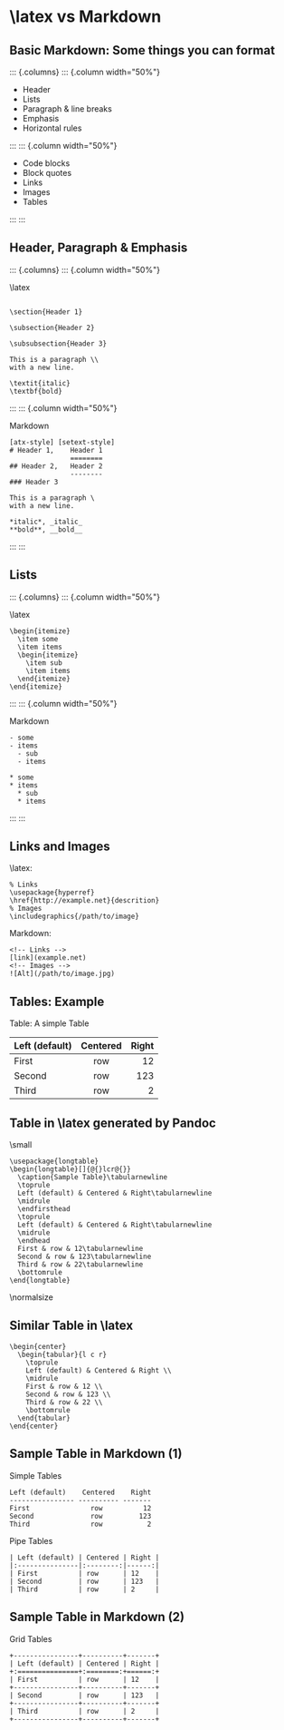 \latex vs Markdown
==================

Basic Markdown: Some things you can format
------------------------------------------

::: {.columns}
::: {.column width="50%"}

-   Header
-   Lists
-   Paragraph & line breaks
-   Emphasis
-   Horizontal rules

:::
::: {.column width="50%"}

-   Code blocks
-   Block quotes
-   Links
-   Images
-   Tables

:::
:::

Header, Paragraph & Emphasis
----------------------------

::: {.columns}
::: {.column width="50%"}

\latex

``` {.tex}

\section{Header 1}

\subsection{Header 2}

\subsubsection{Header 3}

This is a paragraph \\
with a new line.

\textit{italic}
\textbf{bold}
```

:::
::: {.column width="50%"}

Markdown

``` {.md}
[atx-style] [setext-style]
# Header 1,    Header 1
               ========
## Header 2,   Header 2
               --------
### Header 3

This is a paragraph \
with a new line.

*italic*, _italic_
**bold**, __bold__
```

:::
:::

Lists
-----

::: {.columns}
::: {.column width="50%"}

\latex

``` {.tex}
\begin{itemize}
  \item some
  \item items
  \begin{itemize}
    \item sub
    \item items
  \end{itemize}
\end{itemize}
```
:::
::: {.column width="50%"}

Markdown

``` {.md}
- some
- items
  - sub
  - items
```

``` {.md}
* some
* items
  * sub
  * items
```

:::
:::

Links and Images
----------------

\latex:

``` {.tex}
% Links
\usepackage{hyperref}
\href{http://example.net}{descrition}
% Images
\includegraphics{/path/to/image}
```

Markdown:

```{.md}
<!-- Links -->
[link](example.net)
<!-- Images -->
![Alt](/path/to/image.jpg)
```

Tables: Example
---------------

Table: A simple Table

| Left (default) | Centered |  Right|
|:---------------|:--------:|------:|
| First          |    row   |     12|
| Second         |    row   |    123|
| Third          |    row   |      2|

Table in \latex generated by Pandoc
----------------------------------

\small

``` {.tex}
\usepackage{longtable}
\begin{longtable}[]{@{}lcr@{}}
  \caption{Sample Table}\tabularnewline                                           
  \toprule
  Left (default) & Centered & Right\tabularnewline
  \midrule
  \endfirsthead                                                
  \toprule                                                     
  Left (default) & Centered & Right\tabularnewline
  \midrule
  \endhead                                                     
  First & row & 12\tabularnewline         
  Second & row & 123\tabularnewline
  Third & row & 22\tabularnewline
  \bottomrule
\end{longtable}
```

\normalsize

Similar Table in \latex
-----------------------

``` {.tex}
\begin{center}
  \begin{tabular}{l c r}
    \toprule
    Left (default) & Centered & Right \\
    \midrule
    First & row & 12 \\
    Second & row & 123 \\
    Third & row & 22 \\
    \bottomrule
  \end{tabular}
\end{center}
```

Sample Table in Markdown (1)
----------------------------

Simple Tables

``` {.md}
Left (default)    Centered    Right
---------------- ---------- -------
First               row          12
Second              row         123
Third               row           2
```

Pipe Tables

``` {.md}
| Left (default) | Centered | Right |
|:---------------|:--------:|------:|
| First          | row      | 12    |
| Second         | row      | 123   |
| Third          | row      | 2     |
```

Sample Table in Markdown (2)
----------------------------

Grid Tables

``` {.md}
+----------------+----------+-------+
| Left (default) | Centered | Right |
+:===============+:========:+======:+
| First          | row      | 12    |
+----------------+----------+-------+
| Second         | row      | 123   |
+----------------+----------+-------+
| Third          | row      | 2     |
+----------------+----------+-------+
```
